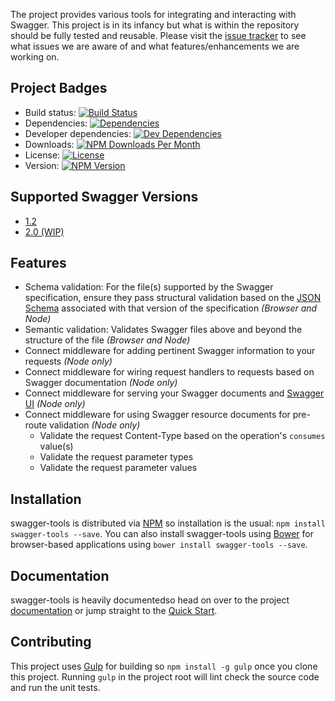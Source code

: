 The project provides various tools for integrating and interacting with Swagger.  This project is in its infancy but
what is within the repository should be fully tested and reusable.  Please visit the [issue tracker][project-issues] to
see what issues we are aware of and what features/enhancements we are working on.

## Project Badges

* Build status: [![Build Status](https://travis-ci.org/apigee-127/swagger-tools.svg)](https://travis-ci.org/apigee-127/swagger-tools)
* Dependencies: [![Dependencies](https://david-dm.org/apigee-127/swagger-tools.svg)](https://david-dm.org/apigee-127/swagger-tools)
* Developer dependencies: [![Dev Dependencies](https://david-dm.org/apigee-127/swagger-tools/dev-status.svg)](https://david-dm.org/apigee-127/swagger-tools#info=devDependencies&view=table)
* Downloads: [![NPM Downloads Per Month](http://img.shields.io/npm/dm/swagger-tools.svg)](https://www.npmjs.org/package/swagger-tools)
* License: [![License](http://img.shields.io/npm/l/swagger-tools.svg)](https://github.com/apigee-127/swagger-tools/blob/master/LICENSE)
* Version: [![NPM Version](http://img.shields.io/npm/v/swagger-tools.svg)](https://www.npmjs.org/package/swagger-tools)

## Supported Swagger Versions

* [1.2][swagger-docs-v1_2]
* [2.0 (WIP)][swagger-docs-v2_0]

## Features

* Schema validation: For the file(s) supported by the Swagger specification, ensure they pass structural validation
based on the [JSON Schema][json-schema] associated with that version of the specification _(Browser and Node)_
* Semantic validation: Validates Swagger files above and beyond the structure of the file _(Browser and Node)_
* Connect middleware for adding pertinent Swagger information to your requests _(Node only)_
* Connect middleware for wiring request handlers to requests based on Swagger documentation _(Node only)_
* Connect middleware for serving your Swagger documents and [Swagger UI][swagger-ui] _(Node only)_
* Connect middleware for using Swagger resource documents for pre-route validation _(Node only)_
    * Validate the request Content-Type based on the operation's `consumes` value(s)
    * Validate the request parameter types
    * Validate the request parameter values

## Installation

swagger-tools is distributed via [NPM][npm] so installation is the usual: `npm install swagger-tools --save`.  You can
also install swagger-tools using [Bower][bower] for browser-based applications using
`bower install swagger-tools --save`.

## Documentation

swagger-tools is heavily documentedso head on over to the project  [documentation][documentation] or jump straight to
the [Quick Start][quick-start].

## Contributing

This project uses [Gulp][gulp] for building so `npm install -g gulp` once you clone this project.  Running `gulp` in the
project root will lint check the source code and run the unit tests.

[bower]: http://bower.io/
[documentation]: https://github.com/apigee-127/swagger-tools/blob/master/docs/README.md
[gulp]: http://gulpjs.com/
[json-schema]: http://json-schema.org/
[npm]: https://www.npmjs.org/
[project-issues]: https://github.com/apigee/swagger-tools/issues
[quick-start]: https://github.com/apigee-127/swagger-tools/blob/master/docs/QuickStart.md
[swagger]: https://helloreverb.com/developers/swagger
[swagger-docs-v1_2]: https://github.com/wordnik/swagger-spec/blob/master/versions/1.2.md
[swagger-docs-v2_0]: https://github.com/reverb/swagger-spec/blob/master/versions/2.0.md
[swagger-ui]: https://github.com/wordnik/swagger-ui
